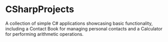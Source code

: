 # CSharpProjects
A collection of simple C# applications showcasing basic functionality, including a Contact Book for managing personal contacts and a Calculator for performing arithmetic operations.

